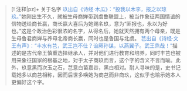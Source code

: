 >[! 注释|pz]+  关于名字
><font color="#548dd4">玖出自《诗经·木瓜》：“投我以木李，报之以琼玖。”</font>她刚出生不久，就被生母商婵带到虞鲁联盟上，被当作象征两国情谊的信物送给商长嬴，商长嬴大喜后为她赐名玖，意为“匪报也，永以为好也。”这是个政治色彩很浓的名字，从得名后，她就天然拥有两个母亲，既是生母鲁君商婵与养母北帝商长嬴，同时也是鲁国与北虞。
><font color="#548dd4">芑出自《诗经·文王有声》：“丰水有芑，武王岂不仕？诒厥孙谋，以燕翼子。武王烝哉！”</font>描述的是古代帝王慎重选择继承人，并对他们进行教育和培养，同时丰芑也被用来象征国家的根基之地，对于太子商玖而言，这个字的含义不言而喻。此外，玖意黑而次玉之石，芑意白苗嘉谷，黑白相对。耐人寻味的是，史书记载她多以商芑相称，因而后世多唤她为商芑而非商玖，这似乎也喻示她本人更偏好这个字。
